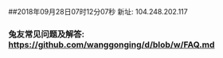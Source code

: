 ##2018年09月28日07时12分07秒 新址: 104.248.202.117
### 兔友常见问题及解答: https://github.com/wanggonging/d/blob/w/FAQ.md
